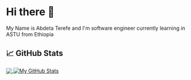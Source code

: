 # Hi there 👋

My Name is Abdeta Terefe and I'm software engineer currently learning in ASTU from Ethiopia 

## &#x1f4c8; GitHub Stats

<a href="https://github.com/abdetaterefe/abdetaterefe">

  <img align="center" src="https://github-readme-stats.vercel.app/api/top-langs/?username=abdetaterefe&hide=java,html,tex&title_color=ffffff&text_color=c9cacc&icon_color=2bbc8a&bg_color=1d1f21&langs_count=3" />

</a>

<a href="https://github.com/abdetaterefe/abdetaterefe">

  <img align="center" src="https://github-readme-stats.vercel.app/api?username=abdetaterefe&show_icons=true&line_height=27&count_private=true&title_color=ffffff&text_color=c9cacc&icon_color=2bbc8a&bg_color=1d1f21" alt="My GitHub Stats" />

</a>
<!--
**abdetaterefe/abdetaterefe** is a ✨ _special_ ✨ repository because its `README.md` (this file) appears on your GitHub profile.

Here are some ideas to get you started:

- 🔭 I’m currently working on ...
- 🌱 I’m currently learning ...
- 👯 I’m looking to collaborate on ...
- 🤔 I’m looking for help with ...
- 💬 Ask me about ...
- 📫 How to reach me: ...
- 😄 Pronouns: ...
- ⚡ Fun fact: ...
-->
